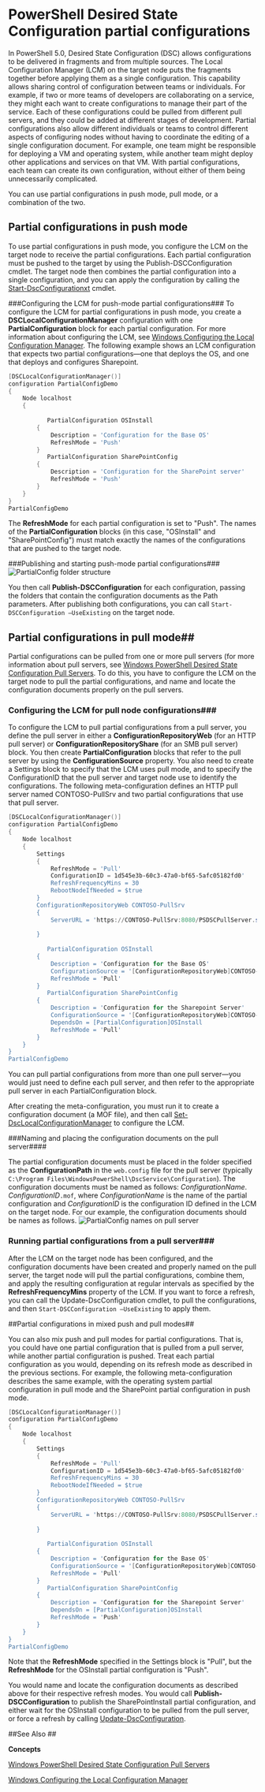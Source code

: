 # PowerShell Desired State Configuration partial configurations #
In PowerShell 5.0, Desired State Configuration (DSC) allows configurations to be delivered in fragments and from multiple sources. The Local Configuration Manager (LCM) on the target node puts the fragments together before applying them as a single configuration. This capability allows sharing control of configuration between teams or individuals. For example, if two or more teams of developers are collaborating on a service, they might each want to create configurations to manage their part of the service. Each of these configurations could be pulled from different pull servers, and they could be added at different stages of development. Partial configurations also allow different individuals or teams to control different aspects of configuring nodes without having to coordinate the editing of a single configuration document. For example, one team might be responsible for deploying a VM and operating system, while another team might deploy other applications and services on that VM. With partial configurations, each team can create its own configuration, without either of them being unnecessarily complicated.

You can use partial configurations in push mode, pull mode, or a combination of the two.
## Partial configurations in push mode ##
To use partial configurations in push mode, you configure the LCM on the target node to receive the partial configurations. Each partial configuration must be pushed to the target by using the Publish-DSCConfiguration cmdlet. The target node then combines the partial configuration into a single configuration, and you can apply the configuration by calling the [Start-DscConfigurationxt](https://technet.microsoft.com/en-us/library/dn521623.aspx) cmdlet.

###Configuring the LCM for push-mode partial configurations###
To configure the LCM for partial configurations in push mode, you create a **DSCLocalConfigurationManager** configuration with one **PartialConfiguration** block for each partial configuration. For more information about configuring the LCM, see [Windows Configuring the Local Configuration Manager](https://technet.microsoft.com/en-us/library/mt421188.aspx). The following example shows an LCM configuration that expects two partial configurations—one that deploys the OS, and one that deploys and configures Sharepoint.
```powershell
[DSCLocalConfigurationManager()]
configuration PartialConfigDemo
{
    Node localhost
    {
        
           PartialConfiguration OSInstall
        {
            Description = 'Configuration for the Base OS'
            RefreshMode = 'Push'
        }
           PartialConfiguration SharePointConfig
        {
            Description = 'Configuration for the SharePoint server'
            RefreshMode = 'Push'
        }
    }
}
PartialConfigDemo 
```
The __RefreshMode__ for each partial configuration is set to "Push". The names of the __PartialConfiguration__ blocks (in this case, "OSInstall" and "SharePointConfig") must match exactly the names of the configurations that are pushed to the target node.

###Publishing and starting push-mode partial configurations###
![PartialConfig folder structure](./images/PartialConfig1.jpg)


You then call __Publish-DSCConfiguration__ for each configuration, passing the folders that contain the configuration documents as the Path parameters. After publishing both configurations, you can call `Start-DSCConfiguration –UseExisting` on the target node.

## Partial configurations in pull mode##


Partial configurations can be pulled from one or more pull servers (for more information about pull servers, see [Windows PowerShell Desired State Configuration Pull Servers](pullServer.md). To do this, you have to configure the LCM on the target node to pull the partial configurations, and name and locate the configuration documents properly on the pull servers.

### Configuring the LCM for pull node configurations###


To configure the LCM to pull partial configurations from a pull server, you define the pull server in either a __ConfigurationRepositoryWeb__ (for an HTTP pull server) or __ConfigurationRepositoryShare__ (for an SMB pull server) block. You then create __PartialConfiguration__ blocks that refer to the pull server by using the __ConfigurationSource__ property. You also need to create a Settings block to specify that the LCM uses pull mode, and to specify the ConfigurationID that the pull server and target node use to identify the configurations. The following meta-configuration defines an HTTP pull server named CONTOSO-PullSrv and two partial configurations that use that pull server.
```powershell
[DSCLocalConfigurationManager()]
configuration PartialConfigDemo
{
    Node localhost
    {
        Settings
        {
            RefreshMode = 'Pull'
            ConfigurationID = 1d545e3b-60c3-47a0-bf65-5afc05182fd0'
            RefreshFrequencyMins = 30 
            RebootNodeIfNeeded = $true
        }
        ConfigurationRepositoryWeb CONTOSO-PullSrv
        {
            ServerURL = 'https://CONTOSO-PullSrv:8080/PSDSCPullServer.svc'
            
        }
        
           PartialConfiguration OSInstall
        {
            Description = 'Configuration for the Base OS'
            ConfigurationSource = '[ConfigurationRepositoryWeb]CONTOSO-PullSrv'
            RefreshMode = 'Pull'
        }
           PartialConfiguration SharePointConfig
        {
            Description = 'Configuration for the Sharepoint Server'
            ConfigurationSource = '[ConfigurationRepositoryWeb]CONTOSO-PullSrv'
            DependsOn = [PartialConfiguration]OSInstall
            RefreshMode = 'Pull'
        }
    }
}
PartialConfigDemo 
```


You can pull partial configurations from more than one pull server—you would just need to define each pull server, and then refer to the appropriate pull server in each PartialConfiguration block.

After creating the meta-configuration, you must run it to create a configuration document (a MOF file), and then call [Set-DscLocalConfigurationManager](https://technet.microsoft.com/en-us/library/dn521621(v=wps.630).aspx) to configure the LCM.

###Naming and placing the configuration documents on the pull server####


The partial configuration documents must be placed in the folder specified as the __ConfigurationPath__ in the `web.config` file for the pull server (typically `C:\Program Files\WindowsPowerShell\DscService\Configuration`). The configuration documents must be named as follows: _ConfigurationName_. _ConfigurationID_`.mof`, where _ConfigurationName_ is the name of the partial configuration and _ConfigurationID_ is the configuration ID defined in the LCM on the target node. For our example, the configuration documents should be names as follows.
![PartialConfig names on pull server](images/PartialConfigPullServer.jpg)

### Running partial configurations from a pull server###


After the LCM on the target node has been configured, and the configuration documents have been created and properly named on the pull server, the target node will pull the partial configurations, combine them, and apply the resulting configuration at regular intervals as specified by the __RefreshFrequencyMins__ property of the LCM. If you want to force a refresh, you can call the Update-DscConfiguration cmdlet, to pull the configurations, and then `Start-DSCConfiguration –UseExisting` to apply them.

##Partial configurations in mixed push and pull modes##


You can also mix push and pull modes for partial configurations. That is, you could have one partial configuration that is pulled from a pull server, while another partial configuration is pushed. Treat each partial configuration as you would, depending on its refresh mode as described in the previous sections. For example, the following meta-configuration describes the same example, with the operating system partial configuration in pull mode and the SharePoint partial configuration in push mode.
```powershell
[DSCLocalConfigurationManager()]
configuration PartialConfigDemo
{
    Node localhost
    {
        Settings
        {
            RefreshMode = 'Pull'
            ConfigurationID = 1d545e3b-60c3-47a0-bf65-5afc05182fd0'
            RefreshFrequencyMins = 30 
            RebootNodeIfNeeded = $true
        }
        ConfigurationRepositoryWeb CONTOSO-PullSrv
        {
            ServerURL = 'https://CONTOSO-PullSrv:8080/PSDSCPullServer.svc'
            
        }
        
           PartialConfiguration OSInstall
        {
            Description = 'Configuration for the Base OS'
            ConfigurationSource = '[ConfigurationRepositoryWeb]CONTOSO-PullSrv'
            RefreshMode = 'Pull'
        }
           PartialConfiguration SharePointConfig
        {
            Description = 'Configuration for the Sharepoint Server'
            DependsOn = [PartialConfiguration]OSInstall
            RefreshMode = 'Push'
        }
    }
}
PartialConfigDemo 
```

Note that the __RefreshMode__ specified in the Settings block is "Pull", but the __RefreshMode__ for the OSInstall partial configuration is "Push".

You would name and locate the configuration documents as described above for their respective refresh modes. You would call __Publish-DSCConfiguration__ to publish the SharePointInstall partial configuration, and either wait for the OSInstall configuration to be pulled from the pull server, or force a refresh by calling [Update-DscConfiguration](https://technet.microsoft.com/en-us/library/mt143541(v=wps.630).aspx).

##See Also ##


__Concepts__

[Windows PowerShell Desired State Configuration Pull Servers](pullServer.md) 

[Windows Configuring the Local Configuration Manager](https://technet.microsoft.com/en-us/library/mt421188.aspx) 
